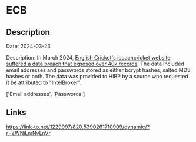 # ECB

## Description

Date: 2024-03-23

Description:
In March 2024, <a href="https://www.thecricketer.com/Topics/grassroots/ecb_issue_warning_to_users_of_online_coaching_platform_following_data_breach.html" target="_blank" rel="noopener">English Cricket's icoachcricket website suffered a data breach that exposed over 40k records</a>. The data included email addresses and passwords stored as either bcrypt hashes, salted MD5 hashes or both. The data was provided to HIBP by a source who requested it be attributed to &quot;IntelBroker&quot;.


['Email addresses', 'Passwords']

## Links

https://link-to.net/1229997/820.5390261710909/dynamic/?r=ZWNiLmNvLnVr